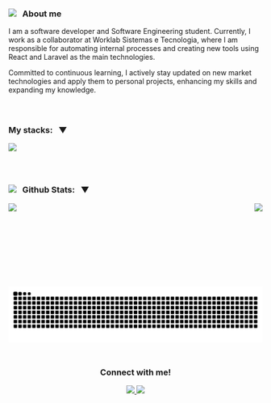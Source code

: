 
<div>

  <div>
     <h3> <img src="https://cdn.jsdelivr.net/gh/Readme-Workflows/Readme-Icons@main/icons/octicons/People.svg" width="28px" /> &nbsp About me </h3>
    
  </div>
 

  <p> I am a software developer and Software Engineering student. Currently, I work as a collaborator at Worklab Sistemas e Tecnologia, where I am responsible for automating internal processes and creating new tools using React and Laravel as the main technologies.

Committed to continuous learning, I actively stay updated on new market technologies and apply them to personal projects, enhancing my skills and expanding my knowledge.</p>
</div>

<div>

<br>




##
  
  <h3> My stacks: &nbsp ▼ </h3>
  
   <a href="https://skillicons.dev">
      <img src="https://skillicons.dev/icons?i=js,typescript,html,css,nodejs,express,react,styledcomponents,sass,tailwind,vite,jest,docker,git,postman,figma" />
   </a>
   
   <br>
   
   <br>
<div>

 <br>

##
 <div> 

  <h3><img src="https://cdn.jsdelivr.net/gh/Readme-Workflows/Readme-Icons@main/icons/octicons/PullRequestMerged.svg" height="22px">  &nbsp Github Stats:  &nbsp ▼  </h3>
 
   <img  src="https://github-readme-stats.vercel.app/api?username=rodriguessz&theme=blueberry&count_private=true&hide_border=true&line_height=20"/> 
   <img height="165em" align="right" src="https://github-readme-stats.vercel.app/api/top-langs/?username=rodriguessz&layout=compact&theme=blueberry&count_private=true&hide_border=true&include_all_commits=true"/>

  <br>

  <picture>
    <source media="(prefers-color-scheme: dark)" srcset="https://raw.githubusercontent.com/rodriguessz/rodriguessz/output/github-contribution-grid-snake-dark.svg">
  <!--   <source media="(prefers-color-scheme: light)" srcset="https://raw.githubusercontent.com/rodriguessz/rodriguessz/output/github-contribution-grid-snake.svg"> -->
    <img alt="github contribution grid snake animation" src="https://raw.githubusercontent.com/rodriguessz/rodriguessz/output/github-contribution-grid-snake.svg">
  </picture>
    
 </div>

 

<br>

##
<div align="center">
 <h3 >Connect with me!</h3>
 
   <a href="mailto:enzo.orodrigues03@gmail.com">
     <img src="https://img.shields.io/badge/Gmail-D14836?style=for-the-badge&logo=gmail&logoColor=white">
   </a>
   <a href="https://www.linkedin.com/in/enzo-rodrigues-b9bb33232/" target="_blank">
     <img src="https://img.shields.io/badge/-LinkedIn-%230077B5?style=for-the-badge&logo=linkedin&logoColor=white" target="_blank">
   </a>
 
</div>
